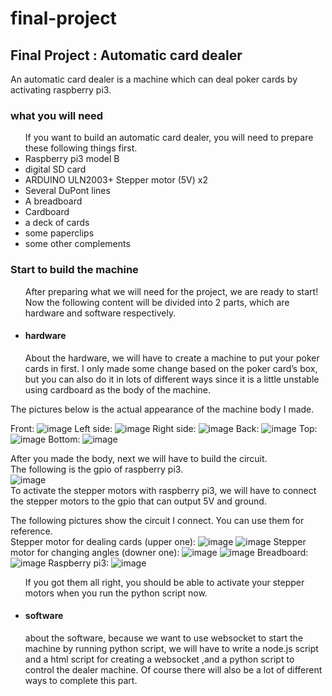 # final-project
<h2>Final Project : Automatic card dealer </h2>
<p>An automatic card dealer is a machine which can deal poker cards by activating  raspberry pi3. </p>
<h3>what you will need</h3>
<ul>If you want to build an automatic card dealer, you will need to prepare these following things first.
	<li>Raspberry pi3 model B</li>
	<li>digital SD card</li>
	<li>ARDUINO ULN2003+ Stepper motor (5V) x2</li>
	<li>Several DuPont lines</li>
	<li>A breadboard</li>
	<li>Cardboard</li>
	<li>a deck of cards</li>
	<li>some paperclips</li>
	<li>some other complements</li>
</ul>
<h3>Start to build the machine</h3>
<ul>After preparing what we will need for the project, we are ready to start!</br>
Now the following content will be divided into 2 parts, which are hardware and software respectively.
  <li><h4>hardware</h4>
  	About the hardware, we will have to create a machine to put your poker cards in first. I only made some change based on the poker card’s box, but you can also do it in lots of different ways since it is a little unstable using cardboard as the body of the machine. </ul>
The pictures below is the actual appearance of the machine body I made.

Front:
 ![image](https://github.com/Jo-Yu/final-project/blob/master/IMG_9857.JPG)
Left side:
 ![image](https://github.com/Jo-Yu/final-project/blob/master/IMG_9858.JPG)
Right side:
 ![image](https://github.com/Jo-Yu/final-project/blob/master/IMG_9860.JPG)
Back:
 ![image](https://github.com/Jo-Yu/final-project/blob/master/IMG_9859.JPG)
Top:
 ![image](https://github.com/Jo-Yu/final-project/blob/master/IMG_9861.JPG)
Bottom:
 ![image](https://github.com/Jo-Yu/final-project/blob/master/IMG_9862.JPG)
 
After you made the body, next we will have to build the circuit.</br>
The following is the gpio of raspberry pi3.</br>
![image](https://github.com/Jo-Yu/final-project/blob/master/raspberry-pi-15.jpg)</br>
To activate the stepper motors with raspberry pi3, we will have to connect the stepper motors to the gpio that can output 5V and ground.</br>

The following pictures show the circuit I connect. You can use them for reference.</br>
Stepper motor for dealing cards (upper one):
![image](https://github.com/Jo-Yu/final-project/blob/master/IMG_9863.JPG)
![image](https://github.com/Jo-Yu/final-project/blob/master/IMG_9864.JPG)
Stepper motor for changing angles (downer one):
![image](https://github.com/Jo-Yu/final-project/blob/master/IMG_9865.JPG)
![image](https://github.com/Jo-Yu/final-project/blob/master/IMG_9866.JPG)
Breadboard:
![image](https://github.com/Jo-Yu/final-project/blob/master/IMG_9867.JPG)
Raspberry pi3:
![image](https://github.com/Jo-Yu/final-project/blob/master/IMG_9868.JPG)

<ul>If you got them all right, you should be able to activate your stepper motors when you run the python script now.
	<li><h4>software</h4></li>
about the software, because we want to use websocket to start the machine by running python script, we will have to write a node.js script and a html script for creating a websocket ,and a python script to control the dealer machine. Of course there will also be a lot of different ways to complete this part.
</ul>









